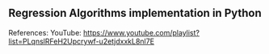 ## Regression Algorithms implementation in Python
References: YouTube: https://www.youtube.com/playlist?list=PLqnslRFeH2Upcrywf-u2etjdxxkL8nl7E
